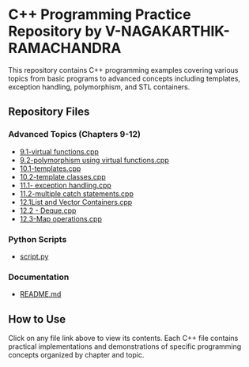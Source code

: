 # C++ Programming Practice Repository by V-NAGAKARTHIK-RAMACHANDRA

This repository contains C++ programming examples covering various topics from basic programs to advanced concepts including templates, exception handling, polymorphism, and STL containers.

## Repository Files


### Advanced Topics (Chapters 9-12)
- [9.1-virtual functions.cpp](https://github.com/V-NAGAKARTHIK-RAMACHANDRA/PROGRAMMING-WITH-Cpp/blob/main/9.1-virtual%20functions.cpp)
- [9.2-polymorphism using virtual functions.cpp](https://github.com/V-NAGAKARTHIK-RAMACHANDRA/PROGRAMMING-WITH-Cpp/blob/main/9.2-polymorphism%20using%20virtual%20functions.cpp)
- [10.1-templates.cpp](https://github.com/V-NAGAKARTHIK-RAMACHANDRA/PROGRAMMING-WITH-Cpp/blob/main/10.1-templates.cpp)
- [10.2-template classes.cpp](https://github.com/V-NAGAKARTHIK-RAMACHANDRA/PROGRAMMING-WITH-Cpp/blob/main/10.2-template%20classes.cpp)
- [11.1- exception handling.cpp](https://github.com/V-NAGAKARTHIK-RAMACHANDRA/PROGRAMMING-WITH-Cpp/blob/main/11.1-%20exception%20handling.cpp)
- [11.2-multiple catch statements.cpp](https://github.com/V-NAGAKARTHIK-RAMACHANDRA/PROGRAMMING-WITH-Cpp/blob/main/11.2-multiple%20catch%20statements.cpp)
- [12.1List and Vector Containers.cpp](https://github.com/V-NAGAKARTHIK-RAMACHANDRA/PROGRAMMING-WITH-Cpp/blob/main/12.1List%20and%20Vector%20Containers.cpp)
- [12.2 - Deque.cpp](https://github.com/V-NAGAKARTHIK-RAMACHANDRA/PROGRAMMING-WITH-Cpp/blob/main/12.2%20-%20Deque.cpp)
- [12.3-Map operations.cpp](https://github.com/V-NAGAKARTHIK-RAMACHANDRA/PROGRAMMING-WITH-Cpp/blob/main/12.3-Map%20operations.cpp)

### Python Scripts
- [script.py](https://github.com/V-NAGAKARTHIK-RAMACHANDRA/PROGRAMMING-WITH-Cpp/blob/main/script.py)

### Documentation
- [README.md](https://github.com/V-NAGAKARTHIK-RAMACHANDRA/PROGRAMMING-WITH-Cpp/blob/main/README.md)

## How to Use

Click on any file link above to view its contents. Each C++ file contains practical implementations and demonstrations of specific programming concepts organized by chapter and topic.
